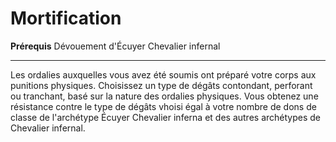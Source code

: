 # Mortification

<p><span id="ctl00_MainContent_DetailedOutput"><strong>Prérequis</strong> Dévouement d'Écuyer Chevalier infernal<br></span></p>
<hr>
<p>Les ordalies auxquelles vous avez été soumis ont préparé votre corps aux punitions physiques. Choisissez un type de dégâts contondant, perforant ou tranchant, basé sur la nature des ordalies physiques. Vous obtenez une résistance contre le type de dégâts vhoisi égal à votre nombre de dons de classe de l'archétype Écuyer Chevalier inferna et des autres archétypes de Chevalier infernal.&nbsp;</p>